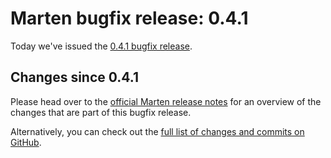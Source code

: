 # Marten bugfix release: 0.4.1

Today we've issued the [0.4.1 bugfix release](https://martenframework.com/docs/the-marten-project/release-notes/0.4.1).

## Changes since 0.4.1

Please head over to the [official Marten release notes](https://martenframework.com/docs/the-marten-project/release-notes/0.4.1) for an overview of the changes that are part of this bugfix release.

Alternatively, you can check out the [full list of changes and commits on GitHub](https://github.com/martenframework/marten/compare/v0.4.0...v0.4.1).
